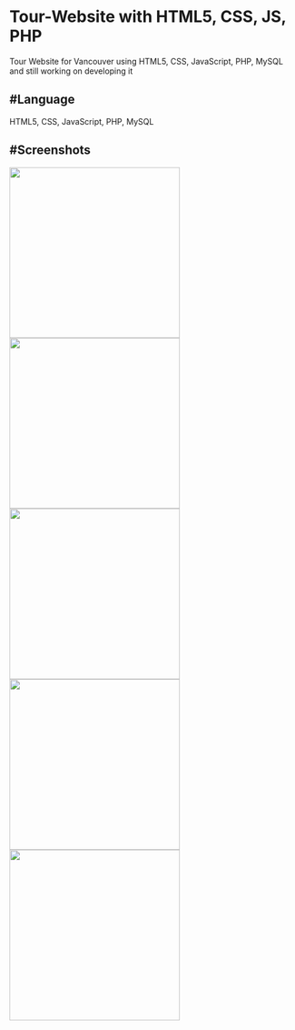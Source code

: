 # Tour-Website with HTML5, CSS, JS, PHP
Tour Website for Vancouver using HTML5, CSS, JavaScript, PHP, MySQL and still working on developing it


#Language
---------------
HTML5, CSS, JavaScript, PHP, MySQL

#Screenshots
---------------

<div>
<img width = "300" src="https://user-images.githubusercontent.com/56218979/72198527-a78f4a80-33e3-11ea-897f-623f70c868f2.png">
<img width = "300" src="https://user-images.githubusercontent.com/56218979/72198528-a78f4a80-33e3-11ea-9de8-e2845f0605e8.png">
<img width = "300" src="https://user-images.githubusercontent.com/56218979/72198529-a78f4a80-33e3-11ea-8679-38fddacc88cd.png">
<img width = "300" src="https://user-images.githubusercontent.com/56218979/72198530-a827e100-33e3-11ea-931e-10177892706d.png">
<img width = "300" src="https://user-images.githubusercontent.com/56218979/72198531-a827e100-33e3-11ea-83c1-4ce35ccd2c28.png">

</div>
